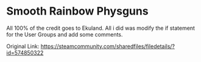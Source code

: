 # Smooth Rainbow Physguns
All 100% of the credit goes to Ekuland. All i did was modify the if statement for the User Groups and add some comments.

Original Link: https://steamcommunity.com/sharedfiles/filedetails/?id=574850322
